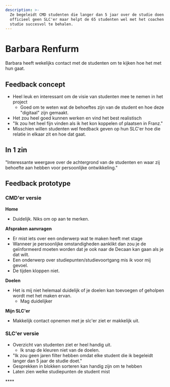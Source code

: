 ```yaml
---
description: >-
  Ze begeleidt CMD studenten die langer dan 5 jaar over de studie doen. Ze is
  officieel geen SLC'er maar helpt de 65 studenten wel met het coachen om hun
  studie succesvol te behalen.
---
```


# Barbara Renfurm

Barbara heeft wekelijks contact met de studenten om te kijken hoe het met hun gaat.

## Feedback concept

* Heel leuk en interessant om de visie van studenten mee te nemen in het project
  * Goed om te weten wat de behoeftes zijn van de student en hoe deze "digitaal" zijn gemaakt.
* Het zou heel goed kunnen werken en vind het best realistisch
* "Ik zou het heel fijn vinden als ik het kon koppelen of plaatsen in Franz."
* Misschien willen studenten wel feedback geven op hun SLC'er hoe die relatie in elkaar zit en hoe dat gaat.

## In 1 zin

"Interessante weergave over de achtergrond van de studenten en waar zij behoefte aan hebben voor persoonlijke ontwikkeling."

## Feedback prototype

### CMD'er versie

**Home**

* Duidelijk. Niks om op aan te merken.

**Afspraken aanvragen**

* Er mist iets over een onderwerp wat te maken heeft met stage
* Wanneer je persoonlijke omstandigheden aanklikt dan zou je de geïnformeerd moeten worden dat je ook naar de Decaan kan gaan als je dat wilt.
* Een onderwerp over studiepunten/studievoortgang mis ik voor mij gevoel.
* De tijden kloppen niet.

**Doelen**

* Het is mij niet helemaal duidelijk of je doelen kan toevoegen of geholpen wordt met het maken ervan.
  * Mag duidelijker

**Mijn SLC'er**

* Makkelijk contact opnemen met je slc'er ziet er makkelijk uit.

### SLC'er versie

* Overzicht van studenten ziet er heel handig uit.
  * Ik snap de kleuren niet van de doelen.
* "Ik zou geen jaren filter hebben omdat elke student die ik begeleidt langer dan 5 jaar de studie doet."
* Gesprekken in blokken sorteren kan handig zijn om te hebben
* Laten zien welke studiepunten de student mist



\*\*\*\*



